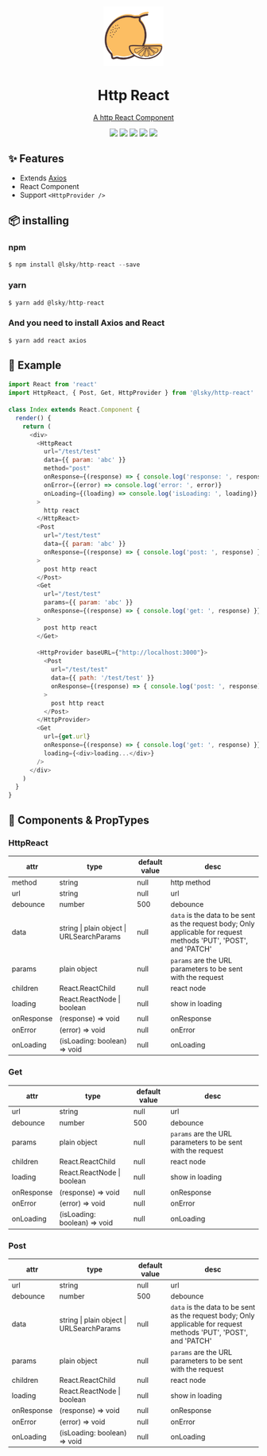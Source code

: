 
<p align="center">
  <img src="./assets/orange.png" width="120" alt="logo" />
</p>

<h1 align="center">Http React</h1>

<p align="center">
  <a href="https://github.com/lsky-walt/http-react">A http React Component</a>
</p>


<p align="center">
  <img href="https://github.com/lsky-walt/http-react" src="https://img.shields.io/badge/npm-0.0.3-blue?style=flat-square">
  <img href="https://github.com/lsky-walt/http-react" src="https://img.shields.io/badge/React-%3E=16.9.0-brightgreen?style=flat-square">
  <img href="https://github.com/lsky-walt/http-react" src="https://img.shields.io/badge/axios-%3E=0.19.0-brightgreen?style=flat-square">
  <img href="https://github.com/lsky-walt/http-react" src="https://img.shields.io/badge/size-21k-blue?style=flat-square">
  <img href="https://github.com/lsky-walt/http-react" src="https://img.shields.io/badge/gzip-5.8k-important?style=flat-square">
</p>


## ✨ Features

- Extends [Axios](https://github.com/axios/axios)
- React Component
- Support `<HttpProvider />`

## 📦 installing

### npm

```javascript
$ npm install @lsky/http-react --save
```


### yarn

```javascript
$ yarn add @lsky/http-react
```

### And you need to install Axios and React

```javascript
$ yarn add react axios
```

## 🔨 Example

```javascript
import React from 'react'
import HttpReact, { Post, Get, HttpProvider } from '@lsky/http-react'

class Index extends React.Component {
  render() {
    return (
      <div>
        <HttpReact
          url="/test/test"
          data={{ param: 'abc' }}
          method="post"
          onResponse={(response) => { console.log('response: ', response) }}
          onError={(error) => console.log('error: ', error)}
          onLoading={(loading) => console.log('isLoading: ', loading)}
        >
          http react
        </HttpReact>
        <Post
          url="/test/test"
          data={{ param: 'abc' }}
          onResponse={(response) => { console.log('post: ', response) }}
        >
          post http react
        </Post>
        <Get
          url="/test/test"
          params={{ param: 'abc' }}
          onResponse={(response) => { console.log('get: ', response) }}
        >
          post http react
        </Get>

        <HttpProvider baseURL={"http://localhost:3000"}>
          <Post
            url="/test/test"
            data={{ path: '/test/test' }}
            onResponse={(response) => { console.log('post: ', response) }}
          >
            post http react
          </Post>
        </HttpProvider>
        <Get 
          url={get.url} 
          onResponse={(response) => { console.log('get: ', response) }} 
          loading={<div>loading...</div>} 
        />
      </div>
    )
  }
}

```


## 🍰 Components & PropTypes

### HttpReact

| attr | type | default value | desc |
| --- | --- | --- | --- |
| method | string | null | http method |
| url | string | null | url |
| debounce | number | 500 | debounce |
| data | string \| plain object \| URLSearchParams | null | `data` is the data to be sent as the request body; Only applicable for request methods 'PUT', 'POST', and 'PATCH' |
| params | plain object | null | `params` are the URL parameters to be sent with the request |
| children | React.ReactChild | null | react node |
| loading | React.ReactNode \| boolean | null | show in loading |
| onResponse | (response) => void | null | onResponse |
| onError | (error) => void | null | onError |
| onLoading | (isLoading: boolean) => void | null | onLoading |


### Get

| attr | type | default value | desc |
| --- | --- | --- | --- |
| url | string | null | url |
| debounce | number | 500 | debounce |
| params | plain object | null | `params` are the URL parameters to be sent with the request |
| children | React.ReactChild | null | react node |
| loading | React.ReactNode \| boolean | null | show in loading |
| onResponse | (response) => void | null | onResponse |
| onError | (error) => void | null | onError |
| onLoading | (isLoading: boolean) => void | null | onLoading |


### Post

| attr | type | default value | desc |
| --- | --- | --- | --- |
| url | string | null | url |
| debounce | number | 500 | debounce |
| data | string \| plain object \| URLSearchParams | null | `data` is the data to be sent as the request body; Only applicable for request methods 'PUT', 'POST', and 'PATCH' |
| params | plain object | null | `params` are the URL parameters to be sent with the request |
| children | React.ReactChild | null | react node |
| loading | React.ReactNode \| boolean | null | show in loading |
| onResponse | (response) => void | null | onResponse |
| onError | (error) => void | null | onError |
| onLoading | (isLoading: boolean) => void | null | onLoading |